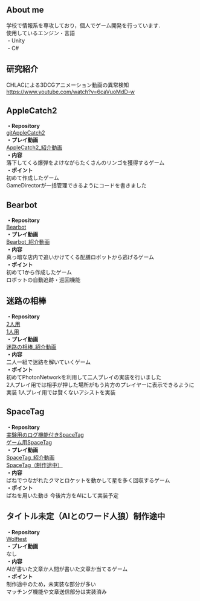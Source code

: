 ## About me
学校で情報系を専攻しており，個人でゲーム開発を行っています．  
使用しているエンジン・言語  
・Unity  
・C#　　
## 研究紹介　　
CHLACによる3DCGアニメーション動画の異常検知  
https://www.youtube.com/watch?v=6caVuoMdD-w


<!--
**tonton51/tonton51** is a ✨ _special_ ✨ repository because its `README.md` (this file) appears on your GitHub profile.

Here are some ideas to get you started:

- 🔭 I’m currently working on ...
- 🌱 I’m currently learning ...
- 👯 I’m looking to collaborate on ...
- 🤔 I’m looking for help with ...
- 💬 Ask me about ...
- 📫 How to reach me: ...
- 😄 Pronouns: ...
- ⚡ Fun fact: ...
-->
## AppleCatch2  
**・Repository**  
[gitAppleCatch2](https://github.com/tonton51/gitAppleCatch2)  
**・プレイ動画**  
[AppleCatch2_紹介動画](https://youtu.be/SJ_hqyTy6gI)  
**・内容**  
落下してくる爆弾をよけながらたくさんのリンゴを獲得するゲーム  
**・ポイント**  
初めて作成したゲーム  
GameDirectorが一括管理できるようにコードを書きました
 
## Bearbot  
**・Repository**  
[Bearbot](https://github.com/tonton51/bearbot)  
**・プレイ動画**  
[Bearbot_紹介動画](https://youtu.be/I08Pqr87YEE)  
**・内容**  
真っ暗な店内で追いかけてくる配膳ロボットから逃げるゲーム  
**・ポイント**  
初めて1から作成したゲーム  
ロボットの自動追跡・巡回機能

## 迷路の相棒  
**・Repository**  
[2人用](https://github.com/tonton51/DuoMaze)   
[1人用](https://github.com/tonton51/Dollhouse)  
**・プレイ動画**   
[迷路の相棒_紹介動画](https://youtu.be/ON7-Ix_hRH8)  
**・内容**  
二人一組で迷路を解いていくゲーム  
**・ポイント**  
初めてPhotonNetworkを利用して二人プレイの実装を行いました  
2人プレイ用では相手が押した場所がもう片方のプレイヤーに表示できるように実装
1人プレイ用では賢くないアシストを実装  

## SpaceTag  
**・Repository**  
[実験用のログ機能付きSpaceTag](https://github.com/tonton51/SpaceTag_Local)  
[ゲーム用SpaceTag](https://github.com/tonton51/SpaceTag_Game)  
**・プレイ動画**  
[SpaceTag_紹介動画](https://youtu.be/hFSRcwkSedI)  
[SpaceTag（制作途中）](https://youtu.be/vBoNNkT2Sag)  
**・内容**  
ばねでつながれたクマとロケットを動かして星を多く回収するゲーム  
**・ポイント**  
ばねを用いた動き 
今後片方をAIにして実装予定


## タイトル未定（AIとのワード人狼）制作途中
**・Repository**  
[Wolftest](https://github.com/tonton51/Wolftest)  
**・プレイ動画**  
なし  
**・内容**  
AIが書いた文章か人間が書いた文章か当てるゲーム  
**・ポイント**  
制作途中のため，未実装な部分が多い  
マッチング機能や文章送信部分は実装済み
